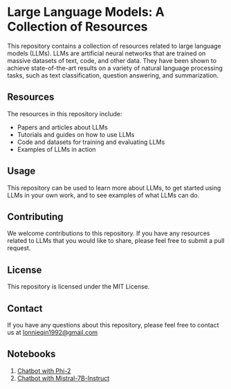 # Large Language Models: A Collection of Resources
This repository contains a collection of resources related to large language models (LLMs). LLMs are artificial neural networks that are trained on massive datasets of text, code, and other data. They have been shown to achieve state-of-the-art results on a variety of natural language processing tasks, such as text classification, question answering, and summarization.

## Resources

The resources in this repository include:

* Papers and articles about LLMs
* Tutorials and guides on how to use LLMs
* Code and datasets for training and evaluating LLMs
* Examples of LLMs in action

## Usage

This repository can be used to learn more about LLMs, to get started using LLMs in your own work, and to see examples of what LLMs can do.

## Contributing

We welcome contributions to this repository. If you have any resources related to LLMs that you would like to share, please feel free to submit a pull request.

## License

This repository is licensed under the MIT License.

## Contact

If you have any questions about this repository, please feel free to contact us at lonnieqin1992@gmail.com

## Notebooks 
1. [Chatbot with Phi-2](chatbot_with_phi2.ipynb)
2. [Chatbot with Mistral-7B-Instruct](Chatbot_with_mistral_7b_instruct.ipynb)
